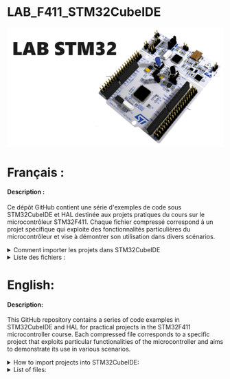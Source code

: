 # LAB_F411_STM32CubeIDE
![Vue 3D NUCLEO](./Images/Logo_repository.bmp) 

# Français : 

#### Description :
Ce dépôt GitHub contient une série d'exemples de code sous STM32CubeIDE et HAL destinée aux projets pratiques du cours sur le microcontrôleur STM32F411. Chaque fichier compressé correspond à un projet spécifique qui exploite des fonctionnalités particulières du microcontrôleur et vise à démontrer son utilisation dans divers scénarios.

<details>

<summary>Comment importer les projets dans STM32CubeIDE</summary>

Dans GitHub, les projets ne contiennent pas les fichiers de définition du projet. La première étape est de télécharger les fichiers sur GitHub. Pour cela, allez sur le bouton "Code" puis dans la liste déroulante, choisissez "Download ZIP".

![Vue Github](./Images/GitHub.jpg) 

Copiez ensuite le ou les répertoires dans votre répertoire de Workspace.

![Vue Step1](./Images/Step1.jpg)   

Cliquez dans le menu "File" sur "Import", puis dans la fenêtre, déroulez le répertoire "General" et sélectionnez "Import an Existing STM32CubeMX Configuration File (.ioc)". Une nouvelle fenêtre s’ouvre, cliquez sur le bouton "Browse" puis sélectionnez dans l’explorateur le fichier .ioc du projet (ici F411_LED.ioc).

![Vue Step2](./Images/Step2.jpg)        
 
Une fois cette étape réalisée, le fichier sélectionné apparaît dans la fenêtre. Ensuite, il faut cliquer sur le bouton "Finish". Si le projet a été réalisé avec une version ultérieure de drivers ou de CubeMX, il vous sera proposé de migrer vers la dernière version. Cliquez sur "Migrate" pour accepter.

![Vue Step3](./Images/Step3.jpg)       

Le projet est maintenant correctement importé. Vous pouvez générer le code (Alt + K) et compiler le projet (Ctrl + B).

![Vue Step4](./Images/Step4.jpg) 

</details>

<details>
<summary>Liste des fichiers :</summary>

* F411_ADC : Fournit un exemple de code illustrant l'utilisation du convertisseur analogique-numérique (CAN) du microcontrôleur STM32F411. Ce projet montre comment réaliser des mesures analogiques converties en données numériques.

* F411_ADC_multi : Fournit un exemple de code démontrant l'utilisation de plusieurs canaux du convertisseur analogique-numérique (CAN) du microcontrôleur STM32F411. Ce projet montre comment configurer et lire les valeurs analogiques de plusieurs entrées (IN0, IN1 et IN4) puis les convertir en données numériques, qui sont affichées en temps réel sur le terminal via UART.

* F411_BLE : Contient un exemple qui exploite la fonctionnalité Bluetooth Low Energy (BLE) du STM32F411. Il démontre la mise en œuvre de la communication sans fil à faible consommation d'énergie.

* F411_I2C_LCD : Présente un projet pratique pour contrôler un écran LCD via le protocole I2C. Il montre comment utiliser le microcontrôleur pour piloter un écran de cette manière.

* F411_LED : Un exemple simple de contrôle d'une LED à l'aide du microcontrôleur STM32F411. Il vise à illustrer les bases du contrôle des sorties GPIO pour allumer et éteindre une LED.

* F411_LED_debug : Propose un projet simple pour comprendre l'utilisation du débogage dans le contexte de l'allumage d'une LED. Il offre un exemple pratique pour les étudiants en ingénierie sur la façon d'utiliser le débogage pour vérifier le comportement de la LED.

* F411_LM35 : Contient un exemple mettant en œuvre un capteur de température LM35 avec le microcontrôleur. Ce projet vise à mesurer et à interpréter les données de température provenant de ce capteur.

* F411_PID : Présente un exemple implémentant un contrôleur PID (Proportionnel, Intégral, Dérivé). Ce fichier vise à illustrer la régulation de systèmes dynamiques par un contrôleur PID.

* F411_PID_APPLI_2 : Suite de l'application PID, partie plus avancée pour la mise en œuvre du contrôleur PID.

* F411_PID_APPLI_3 : Continuation de l'application PID, troisième partie du projet pour le contrôleur PID.

* F411_PWM : Contient un exemple de code démontrant la modulation de largeur d'impulsion (PWM). Le projet illustre comment générer des signaux PWM à l'aide du microcontrôleur STM32F411.

* F411_PWM2 : Suite de l'exemple précédent pour la modulation de largeur d'impulsion. Propose des fonctionnalités avancées ou des applications supplémentaires concernant le PWM.

* F411_Push_Button : Un projet pratique pour manipuler un bouton poussoir à l'aide du microcontrôleur STM32F411. L'exemple montre comment réagir à l'état du bouton pour contrôler une LED, par exemple.

* F411_Push_Button_IT : Variation du projet précédent, mais cette fois, la détection d'appui sur le bouton est effectuée via des interruptions matérielles (External Interrupt).

* F411_RTC : Contient un exemple illustrant la configuration et l'utilisation de l'horloge temps réel (RTC) du microcontrôleur STM32F411. Montre comment configurer et exploiter les fonctionnalités de l'horloge RTC.

* F411_Rotary_Encoder : Présente un projet mettant en œuvre un encodeur rotatif avec le microcontrôleur STM32F411. Il détaille comment interpréter les signaux de l'encodeur rotatif pour différentes applications.

* F411_SPI_7735_Screen : Contient un exemple montrant l'utilisation d'un écran 7735 via le protocole de communication SPI. Le projet met en évidence la configuration et le contrôle de l'écran 7735 à l'aide du microcontrôleur.

* F411_SampleApp_BLE : Propose un exemple d'application utilisant la connectivité Bluetooth Low Energy (BLE) du microcontrôleur STM32F411. Il offre un exemple d'application BLE simple et détaillée pour l'ingénierie logicielle.

* F411_Sensor_Demo_BLE : Suite de l'exemple précédent, fournissant une démonstration d'application liée à un capteur via la communication BLE.

* F411_TC74 : Contient un exemple mettant en œuvre le capteur de température TC74 avec le microcontrôleur. Montre comment collecter et traiter les données de température via ce capteur spécifique.

* F411_Timer : Démontre l'utilisation des fonctionnalités de minuterie du microcontrôleur. Il explique comment configurer et exploiter les minuteries internes pour différentes applications.

* F411_UART : Contient un exemple pour établir une communication UART (Universal Asynchronous Receiver Transmitter) avec le microcontrôleur STM32F411. Cet exemple couvre l'envoi et la réception de données via l'UART.

* F411_UART_BLE : Extension de l'exemple précédent, mais cette fois, en intégrant la communication UART avec Bluetooth Low Energy.

* F411_UART_HMI : Propose un exemple d'interaction avec une interface homme-machine (HMI) via la communication UART.

* F411_UART_IT : Contient un exemple montrant la gestion des interruptions pour la communication UART du microcontrôleur.

* F411_UART_Update_BLE : Exemple mettant en œuvre la mise à jour du micrologiciel (firmware) via la communication UART et Bluetooth Low Energy.

* F411_UART_read : Propose un exemple illustrant la lecture de données via la communication UART.

* F411_UART_write : Détaille un exemple décrivant l'écriture et l'envoi de données via la communication UART.

Chacun de ces répertoires contient des exemples de code, des projets STM32 CubeIDE, des configurations matérielles et logicielles spécifiques à chaque projet. Ces ressources sont conçues pour aider les étudiants à apprendre et à explorer les diverses fonctionnalités du microcontrôleur STM32F411 dans le cadre de leur formation.

</details>

# English: 

#### Description:
This GitHub repository contains a series of code examples in STM32CubeIDE and HAL for practical projects in the STM32F411 microcontroller course. Each compressed file corresponds to a specific project that exploits particular functionalities of the microcontroller and aims to demonstrate its use in various scenarios.

<details>
 
<summary>How to import projects into STM32CubeIDE:</summary>

In GitHub, projects do not contain project definition files. The first step is to download the files from GitHub. To do this, go to the "Code" button and choose "Download ZIP" from the dropdown list.

![GitHub View](./Images/GitHub.jpg) 

Then copy the directory/directories into your Workspace directory.

![Step 1 View](./Images/Step1.jpg)   

Click on the "File" menu, then "Import". In the window, expand the "General" directory and select "Import an Existing STM32CubeMX Configuration File (.ioc)". A new window will open, click the "Browse" button and select the .ioc file of the project from the explorer (here F411_LED.ioc).

![Step 2 View](./Images/Step2.jpg)        
 
Once this step is done, the selected file will appear in the window. Then, click on the "Finish" button. If the project was created with a later version of drivers or CubeMX, you will be prompted to migrate to the latest version. Click "Migrate" to accept.

![Step 3 View](./Images/Step3.jpg)       

The project is now properly imported. You can generate the code (Alt + K) and compile the project (Ctrl + B).

![Step 4 View](./Images/Step4.jpg)   

</details>

<details>
 
<summary>List of files:</summary>

* F411_ADC: Provides sample code illustrating the use of the STM32F411 microcontroller's analogue-to-digital converter (ADC). This project shows how to carry out analogue measurements converted into digital data.

* F411_ADC_multi: Provides sample code demonstrating the use of multiple channels of the STM32F411 microcontroller's analogue-to-digital converter (ADC). This project shows how to configure and read analogue values from multiple inputs (IN0, IN1, and IN4), then convert them into digital data, which is displayed in real time on the terminal via UART.

* F411_BLE: Contains an example that exploits the Bluetooth Low Energy (BLE) functionality of the STM32F411. It demonstrates the implementation of low energy wireless communication.

* F411_I2C_LCD: Presents a practical project for controlling an LCD display via the I2C protocol. It shows how to use the microcontroller to drive a display in this way.

* F411_LED: A simple example of controlling an LED using the STM32F411 microcontroller. It aims to illustrate the basics of controlling GPIO outputs to turn an LED on and off.

* F411_LED_debug : Provides a simple project to understand the use of debugging in the context of turning on an LED. It provides a practical example for engineering students of how to use debugging to check LED behaviour.

* F411_LM35 : Contains an example implementing an LM35 temperature sensor with the microcontroller. The aim of this project is to measure and interpret temperature data from this sensor.

* F411_PID: Contains an example implementing a PID (Proportional, Integral, Derivative) controller. The purpose of this file is to illustrate the regulation of dynamic systems using a PID controller.

* F411_PID_APPLI_2p : Continuation of the PID application, more advanced part for the implementation of the PID controller.

* F411_PID_APPLI_3 : Continuation of the PID application, third part of the project for the PID controller.

* F411_PWM : Contains sample code demonstrating pulse width modulation (PWM). The project illustrates how to generate PWM signals using the STM32F411 microcontroller.

* F411_PWM2: Continuation of the previous example for pulse width modulation. Offers advanced functionalities or additional applications concerning PWM.

* F411_Push_Button : A practical project for manipulating a push button using the STM32F411 microcontroller. The example shows how to react to the state of the button to control an LED, for example.

* F411_Push_Button_IT: Variation on the previous project, but this time the button is detected using hardware interrupts (External Interrupt).

* F411_Push_Button_IT : Variation on the previous project, but this time the button press detection is carried out via hardware interrupts (External Interrupt).

* F411_RTC: Contains an example illustrating the configuration and use of the STM32F411 microcontroller's real-time clock (RTC). It shows how to configure and use the RTC functions.

* F411_Rotary_Encoder: Presents a project implementing a rotary encoder with the STM32F411 microcontroller. It details how to interpret the rotary encoder signals for different applications.

* F411_SPI_7735_Screen : Contains an example showing the use of a 7735 screen via the SPI communication protocol. The project highlights the configuration and control of the 7735 screen using the microcontroller.

* F411_SampleApp_BLE: Provides an example of an application using the Bluetooth Low Energy (BLE) connectivity of the STM32F411 microcontroller. It provides a simple and detailed BLE application example for software engineering.

* F411_Sensor_Demo_BLE : Continuation of the previous example, providing a demonstration of an application linked to a sensor via BLE communication.

* F411_TC74: Contains an example implementing the TC74 temperature sensor with the microcontroller. It shows how to collect and process temperature data via this specific sensor.

* F411_Timer: Demonstrates the use of the microcontroller's timer functions. It explains how to configure and use the internal timers for different applications.

* F411_UART : Contains an example of how to establish a UART (Universal Asynchronous Receiver Transmitter) communication with the STM32F411 microcontroller. This example covers the sending and receiving of data via the UART.

* F411_UART_BLE: Extension of the previous example, but this time integrating UART communication with Bluetooth Low Energy.

* F411_UART_HMI: Provides an example of interaction with a human-machine interface (HMI) via UART communication.

* F411_UART_IT: Contains an example showing interrupt management for the microcontroller's UART communication.

* F411_UART_Update_BLE: Example implementing firmware update via UART and Bluetooth Low Energy communication.

* F411_UART_read: Provides an example of reading data via UART communication.

* F411_UART_write: Details an example describing the writing and sending of data via UART communication.

Each of these directories contains code examples, STM32 CubeIDE projects, hardware and software configurations specific to each project. These resources are designed to help students learn and explore the various functionalities of the STM32F411 microcontroller as part of their training.

</details>
